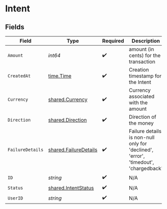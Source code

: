 # Intent


## Fields

| Field                                                                               | Type                                                                                | Required                                                                            | Description                                                                         |
| ----------------------------------------------------------------------------------- | ----------------------------------------------------------------------------------- | ----------------------------------------------------------------------------------- | ----------------------------------------------------------------------------------- |
| `Amount`                                                                            | *int64*                                                                             | :heavy_check_mark:                                                                  | amount (in cents) for the transaction                                               |
| `CreatedAt`                                                                         | [time.Time](https://pkg.go.dev/time#Time)                                           | :heavy_check_mark:                                                                  | Creation timestamp for the Intent                                                   |
| `Currency`                                                                          | [shared.Currency](../../models/shared/currency.md)                                  | :heavy_check_mark:                                                                  | Currency associated with the amount                                                 |
| `Direction`                                                                         | [shared.Direction](../../models/shared/direction.md)                                | :heavy_check_mark:                                                                  | Direction of the money                                                              |
| `FailureDetails`                                                                    | [shared.FailureDetails](../../models/shared/failuredetails.md)                      | :heavy_check_mark:                                                                  | Failure details is non-null only for 'declined', 'error', 'timedout', 'chargedback' |
| `ID`                                                                                | *string*                                                                            | :heavy_check_mark:                                                                  | N/A                                                                                 |
| `Status`                                                                            | [shared.IntentStatus](../../models/shared/intentstatus.md)                          | :heavy_check_mark:                                                                  | N/A                                                                                 |
| `UserID`                                                                            | *string*                                                                            | :heavy_check_mark:                                                                  | N/A                                                                                 |